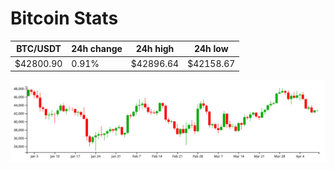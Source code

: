 # Bitcoin Stats

BTC/USDT|24h change|24h high|24h low|
|---|---|---|---|
|$42800.90|0.91%|$42896.64|$42158.67|

<img src="./chart.svg">
